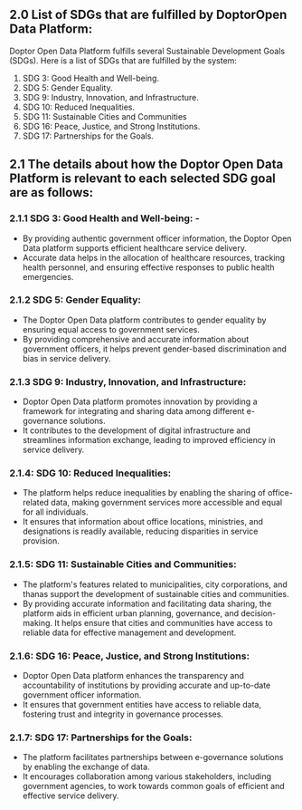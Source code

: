 ## **2.0 List of SDGs that are fulfilled by** DoptorOpen Data Platform:

Doptor Open Data Platform fulfills several Sustainable Development Goals (SDGs). Here is a list of SDGs that are fulfilled by the system:

1. SDG 3: Good Health and Well-being.
2. SDG 5: Gender Equality.
3. SDG 9: Industry, Innovation, and Infrastructure.
4. SDG 10: Reduced Inequalities.
5. SDG 11: Sustainable Cities and Communities
6. SDG 16: Peace, Justice, and Strong Institutions.
7. SDG 17: Partnerships for the Goals.

## **2.1 The details about how the Doptor Open Data Platform is relevant to each selected SDG goal are as follows:**

### **2.1.1 SDG 3: Good Health and Well-being: -**

- By providing authentic government officer information, the Doptor Open Data platform supports efficient healthcare service delivery.
- Accurate data helps in the allocation of healthcare resources, tracking health personnel, and ensuring effective responses to public health emergencies.

### **2.1.2 SDG 5: Gender Equality:**

- The Doptor Open Data platform contributes to gender equality by ensuring equal access to government services.
- By providing comprehensive and accurate information about government officers, it helps prevent gender-based discrimination and bias in service delivery.

### **2.1.3 SDG 9: Industry, Innovation, and Infrastructure:**

- Doptor Open Data platform promotes innovation by providing a framework for integrating and sharing data among different e-governance solutions.
- It contributes to the development of digital infrastructure and streamlines information exchange, leading to improved efficiency in service delivery.

### **2.1.4: SDG 10: Reduced Inequalities:**

- The platform helps reduce inequalities by enabling the sharing of office-related data, making government services more accessible and equal for all individuals.
- It ensures that information about office locations, ministries, and designations is readily available, reducing disparities in service provision.

### **2.1.5: SDG 11: Sustainable Cities and Communities:**

- The platform's features related to municipalities, city corporations, and thanas support the development of sustainable cities and communities.
- By providing accurate information and facilitating data sharing, the platform aids in efficient urban planning, governance, and decision-making. It helps ensure that cities and communities have access to reliable data for effective management and development.

### **2.1.6: SDG 16: Peace, Justice, and Strong Institutions:**

- Doptor Open Data platform enhances the transparency and accountability of institutions by providing accurate and up-to-date government officer information.
- It ensures that government entities have access to reliable data, fostering trust and integrity in governance processes.

### **2.1.7: SDG 17: Partnerships for the Goals:**

- The platform facilitates partnerships between e-governance solutions by enabling the exchange of data.
- It encourages collaboration among various stakeholders, including government agencies, to work towards common goals of efficient and effective service delivery.